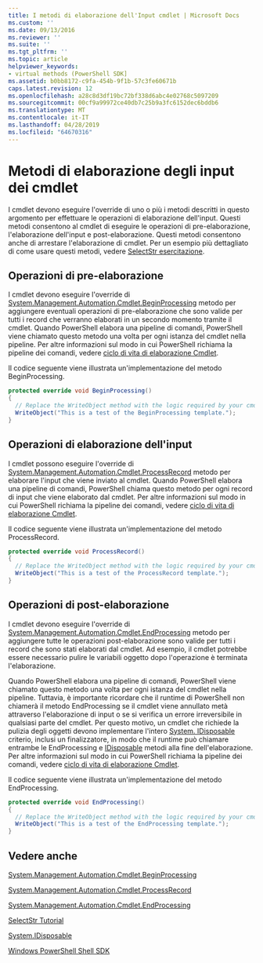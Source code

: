 ```yaml
---
title: I metodi di elaborazione dell'Input cmdlet | Microsoft Docs
ms.custom: ''
ms.date: 09/13/2016
ms.reviewer: ''
ms.suite: ''
ms.tgt_pltfrm: ''
ms.topic: article
helpviewer_keywords:
- virtual methods (PowerShell SDK]
ms.assetid: b0bb8172-c9fa-454b-9f1b-57c3fe60671b
caps.latest.revision: 12
ms.openlocfilehash: a28c8d3df19bc72bf338d6abc4e02768c5097209
ms.sourcegitcommit: 00cf9a99972ce40db7c25b9a3fc6152dec6bddb6
ms.translationtype: MT
ms.contentlocale: it-IT
ms.lasthandoff: 04/28/2019
ms.locfileid: "64670316"
---
```

# <a name="cmdlet-input-processing-methods"></a>Metodi di elaborazione degli input dei cmdlet

I cmdlet devono eseguire l'override di uno o più i metodi descritti in questo argomento per effettuare le operazioni di elaborazione dell'input.
Questi metodi consentono al cmdlet di eseguire le operazioni di pre-elaborazione, l'elaborazione dell'input e post-elaborazione.
Questi metodi consentono anche di arrestare l'elaborazione di cmdlet.
Per un esempio più dettagliato di come usare questi metodi, vedere [SelectStr esercitazione](selectstr-tutorial.md).

## <a name="pre-processing-operations"></a>Operazioni di pre-elaborazione

I cmdlet devono eseguire l'override di [System.Management.Automation.Cmdlet.BeginProcessing](/dotnet/api/System.Management.Automation.Cmdlet.BeginProcessing) metodo per aggiungere eventuali operazioni di pre-elaborazione che sono valide per tutti i record che verranno elaborati in un secondo momento tramite il cmdlet.
Quando PowerShell elabora una pipeline di comandi, PowerShell viene chiamato questo metodo una volta per ogni istanza del cmdlet nella pipeline.
Per altre informazioni sul modo in cui PowerShell richiama la pipeline dei comandi, vedere [ciclo di vita di elaborazione Cmdlet](/previous-versions/ms714429(v=vs.85)).

Il codice seguente viene illustrata un'implementazione del metodo BeginProcessing.

```csharp
protected override void BeginProcessing()
{
  // Replace the WriteObject method with the logic required by your cmdlet.
  WriteObject("This is a test of the BeginProcessing template.");
}
```

## <a name="input-processing-operations"></a>Operazioni di elaborazione dell'input

I cmdlet possono eseguire l'override di [System.Management.Automation.Cmdlet.ProcessRecord](/dotnet/api/System.Management.Automation.Cmdlet.ProcessRecord) metodo per elaborare l'input che viene inviato al cmdlet.
Quando PowerShell elabora una pipeline di comandi, PowerShell chiama questo metodo per ogni record di input che viene elaborato dal cmdlet.
Per altre informazioni sul modo in cui PowerShell richiama la pipeline dei comandi, vedere [ciclo di vita di elaborazione Cmdlet](/previous-versions/ms714429(v=vs.85)).

Il codice seguente viene illustrata un'implementazione del metodo ProcessRecord.

```csharp
protected override void ProcessRecord()
{
  // Replace the WriteObject method with the logic required by your cmdlet.
  WriteObject("This is a test of the ProcessRecord template.");
}
```

## <a name="post-processing-operations"></a>Operazioni di post-elaborazione

I cmdlet devono eseguire l'override di [System.Management.Automation.Cmdlet.EndProcessing](/dotnet/api/System.Management.Automation.Cmdlet.EndProcessing) metodo per aggiungere tutte le operazioni post-elaborazione sono valide per tutti i record che sono stati elaborati dal cmdlet.
Ad esempio, il cmdlet potrebbe essere necessario pulire le variabili oggetto dopo l'operazione è terminata l'elaborazione.

Quando PowerShell elabora una pipeline di comandi, PowerShell viene chiamato questo metodo una volta per ogni istanza del cmdlet nella pipeline.
Tuttavia, è importante ricordare che il runtime di PowerShell non chiamerà il metodo EndProcessing se il cmdlet viene annullato metà attraverso l'elaborazione di input o se si verifica un errore irreversibile in qualsiasi parte del cmdlet.
Per questo motivo, un cmdlet che richiede la pulizia degli oggetti devono implementare l'intero [System. IDisposable](/dotnet/api/System.IDisposable) criterio, inclusi un finalizzatore, in modo che il runtime può chiamare entrambe le EndProcessing e [ IDisposable](/dotnet/api/System.IDisposable.Dispose) metodi alla fine dell'elaborazione.
Per altre informazioni sul modo in cui PowerShell richiama la pipeline dei comandi, vedere [ciclo di vita di elaborazione Cmdlet](/previous-versions/ms714429(v=vs.85)).

Il codice seguente viene illustrata un'implementazione del metodo EndProcessing.

```csharp
protected override void EndProcessing()
{
  // Replace the WriteObject method with the logic required by your cmdlet.
  WriteObject("This is a test of the EndProcessing template.");
}
```

## <a name="see-also"></a>Vedere anche

[System.Management.Automation.Cmdlet.BeginProcessing](/dotnet/api/System.Management.Automation.Cmdlet.BeginProcessing)

[System.Management.Automation.Cmdlet.ProcessRecord](/dotnet/api/System.Management.Automation.Cmdlet.ProcessRecord)

[System.Management.Automation.Cmdlet.EndProcessing](/dotnet/api/System.Management.Automation.Cmdlet.EndProcessing)

[SelectStr Tutorial](selectstr-tutorial.md)

[System.IDisposable](/dotnet/api/System.IDisposable)

[Windows PowerShell Shell SDK](../windows-powershell-reference.md)
